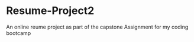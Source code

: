 # Resume-Project2
An online reume project as part of the capstone Assignment for my coding bootcamp
